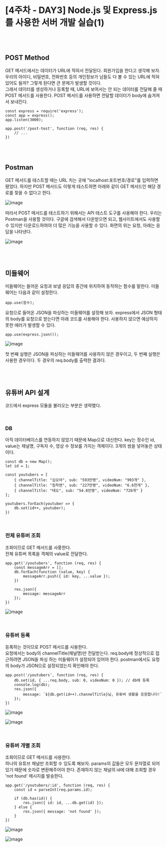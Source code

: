 # [4주차 - DAY3] Node.js 및 Express.js를 사용한 서버 개발 실습(1)   

<br><br>

## POST Method

GET 메서드에서는 데이터가 URL에 적혀서 전달된다. 회원가입을 한다고 생각해 보자. 우리의 아이디, 비밀번호, 전화번호 등의 개인정보가 남들도 다 볼 수 있는 URL에 적혀있어도 될까? 그렇게 된다면 큰 문제가 발생할 것이다.   
그래서 데이터를 생성하거나 등록할 때, URL에 보여서는 안 되는 데이터를 전달해 줄 때 POST 메서드를 사용한다. POST 메서드를 사용하면 전달할 데이터가 body에 숨겨져서 보내진다.


```
const express = require('express');
const app = express();
app.listen(3000);

app.post('/post-test', function (req, res) {
    // ...
})
```



<br><br>

## Postman

GET 메서드를 테스트할 때는 URL 치는 곳에 "localhost:포트번호/경로"를 입력하면 됐었다. 하지만 POST 메서드도 이렇게 테스트하면 아래와 같이 GET 메서드인 해당 경로를 찾을 수 없다고 한다.


![image](https://github.com/ncherryu/DevcourseTIL/assets/161540219/cf9a0eeb-8b14-4f43-a8b2-887b9529a5a5)


따라서 POST 메서드를 테스트하기 위해서는 API 테스트 도구를 사용해야 한다. 우리는 Postman을 사용할 것이다. 구글에 검색해서 다운받으면 되고, 웹사이트에서도 사용할 수 있지만 다운로드하여야 더 많은 기능을 사용할 수 있다.
화면의 위는 요청, 아래는 응답을 나타낸다.

![image](https://github.com/ncherryu/DevcourseTIL/assets/161540219/e395663d-0f79-4a24-b9bb-e80e508f3d33)




<br><br>

## 미들웨어

미들웨어는 들어온 요청과 보낼 응답의 중간에 위치하여 동작하는 함수를 말한다. 미들웨어는 다음과 같이 설정한다.

```
app.use(함수);
```


요청으로 들어온 JSON을 파싱하는 미들웨어를 설정해 보자. express에서 JSON 형태의 body를 요청으로 받는다면 아래 코드를 사용해야 한다. 사용하지 않으면 예상하지 못한 에러가 발생할 수 있다.

```
app.use(express.json());
```

![image](https://github.com/ncherryu/DevcourseTIL/assets/161540219/3bee8aae-5cae-476a-b12e-35f907998140)

첫 번째 실행은 JSON을 파싱하는 미들웨어를 사용하지 않은 경우이고, 두 번째 실행은 사용한 경우이다. 두 경우의 req.body를 출력한 결과다.






<br><br>

## 유튜버 API 설계

코드에서 express 모듈을 불러오는 부분은 생략했다.

<br>

### DB
아직 데이터베이스를 연동하지 않았기 때문에 Map으로 대신한다. key는 정수인 id, value는 채널명, 구독자 수, 영상 수 정보를 가지는 객체이다. 3개의 쌍을 넣어놓은 상태이다.

```
const db = new Map();
let id = 1;

const youtubers = [
    { channelTitle: "십오야", sub: "593만명", videoNum: "993개" },
    { channelTitle: "침착맨", sub: "227만명", videoNum: "6.6천개" },
    { channelTitle: "테오", sub: "54.8만명", videoNum: "726개" }
];

youtubers.forEach(youtuber => {
    db.set(id++, youtuber);
})
```

<br>

### 전체 유튜버 조회
조회이므로 GET 메서드를 사욯한다.   
전체 유튜버 목록을 객체의 value로 전달한다.

```
app.get('/youtubers', function (req, res) {
    const messageArr = [];
    db.forEach(function (value, key) {
        messageArr.push({ id: key, ...value });
    })

    res.json({
        message: messageArr
    });
})
```

![image](https://github.com/ncherryu/DevcourseTIL/assets/161540219/ed07d264-feb3-44d4-b78c-3ed6ce74940c)


<br>

### 유튜버 등록

등록하는 것이므로 POST 메서드를 사용한다.   
요청에서는 body의 channelTitle(채널명)만 전달받는다. req.body에 정상적으로 접근하려면 JSON을 파싱 하는 미들웨어가 설정되어 있어야 한다. postman에서도 요청의 body가 JSON으로 설정되었는지 확인해야 한다.

```
app.post('/youtubers', function (req, res) {
    db.set(id, { ...req.body, sub: 0, videoNum: 0 }); // db에 등록
    console.log(db);
    res.json({
        message: `${db.get(id++).channelTitle}님, 유튜버 생활을 응원합니다!`
    });
})
```

![image](https://github.com/ncherryu/DevcourseTIL/assets/161540219/d91f3e0c-f7a8-4b7f-bec7-a4b42d2c7adc)


![image](https://github.com/ncherryu/DevcourseTIL/assets/161540219/ebc764c6-6342-413c-b519-60be404cf03d)


<br>

### 유튜버 개별 조회

조회이므로 GET 메서드를 사용한다.   
하나의 유튜브 채널만 조회할 수 있도록 해보자. params의 값들은 모두 문자열로 되어있기 때문에 숫자로 변환해주어야 한다. 존재하지 않는 채널의 id에 대해 조회할 경우 'not found' 메시지를 발송한다.

```
app.get('/youtubers/:id', function (req, res) {
    const id = parseInt(req.params.id);

    if (db.has(id)) {
        res.json({ id: id, ...db.get(id) });
    } else {
        res.json({ message: 'not found' });
    }
})
```

![image](https://github.com/ncherryu/DevcourseTIL/assets/161540219/d76bf53a-6fb7-482a-b709-c0be96cb6d77)

![image](https://github.com/ncherryu/DevcourseTIL/assets/161540219/0418c913-b185-4578-a26a-a86a53ce7f1f)


